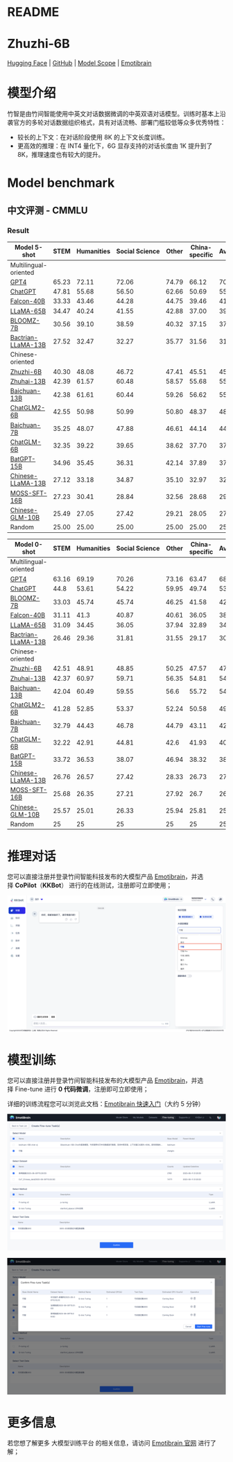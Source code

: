 # README

# Zhuzhi-6B

[Hugging Face](https://huggingface.co/emotibot-inc/Zhuzhi-6B) | [GitHub](https://github.com/emotibot-inc/Zhuzhi-6B) | [Model Scope](https://modelscope.cn/models/emotibotinc/Zhuzhi-6B/summary) | [Emotibrain](https://brain.emotibot.com/?source=zhuzhi6b_github)

# **模型介绍**

竹智是由竹间智能使用中英文对话数据微调的中英双语对话模型。训练时基本上沿袭官方的多轮对话数据组织格式，具有对话流畅、部署门槛较低等众多优秀特性：

- 较长的上下文：在对话阶段使用 8K 的上下文长度训练。
- 更高效的推理：在 INT4 量化下，6G 显存支持的对话长度由 1K 提升到了 8K，推理速度也有较大的提升。

# Model **benchmark**

## **中文评测** - **CMMLU**

### Result

| Model 5-shot | STEM | Humanities | Social Science | Other | China-specific | Average |
| --- | --- | --- | --- | --- | --- | --- |
| Multilingual-oriented |  |  |  |  |  |  |
| [GPT4](https://openai.com/gpt4) | 65.23 | 72.11 | 72.06 | 74.79 | 66.12 | 70.95 |
| [ChatGPT](https://openai.com/chatgpt) | 47.81 | 55.68 | 56.50 | 62.66 | 50.69 | 55.51 |
| [Falcon-40B](https://huggingface.co/tiiuae/falcon-40b) | 33.33 | 43.46 | 44.28 | 44.75 | 39.46 | 41.45 |
| [LLaMA-65B](https://github.com/facebookresearch/llama) | 34.47 | 40.24 | 41.55 | 42.88 | 37.00 | 39.80 |
| [BLOOMZ-7B](https://github.com/bigscience-workshop/xmtf) | 30.56 | 39.10 | 38.59 | 40.32 | 37.15 | 37.04 |
| [Bactrian-LLaMA-13B](https://github.com/mbzuai-nlp/bactrian-x) | 27.52 | 32.47 | 32.27 | 35.77 | 31.56 | 31.88 |
| Chinese-oriented |  |  |  |  |  |  |
| [Zhuzhi-6B](https://github.com/emotibot-inc/Zhuzhi-6B) | 40.30 | 48.08 | 46.72 | 47.41 | 45.51 | 45.60 |
| [Zhuhai-13B](https://github.com/emotibot-inc/Zhuhai-13B) | 42.39 | 61.57 | 60.48 | 58.57 | 55.68 | 55.74 |
| [Baichuan-13B](https://github.com/baichuan-inc/Baichuan-13B) | 42.38 | 61.61 | 60.44 | 59.26 | 56.62 | 55.82 |
| [ChatGLM2-6B](https://huggingface.co/THUDM/chatglm2-6b) | 42.55 | 50.98 | 50.99 | 50.80 | 48.37 | 48.80 |
| [Baichuan-7B](https://github.com/baichuan-inc/baichuan-7B) | 35.25 | 48.07 | 47.88 | 46.61 | 44.14 | 44.43 |
| [ChatGLM-6B](https://github.com/THUDM/GLM-130B) | 32.35 | 39.22 | 39.65 | 38.62 | 37.70 | 37.48 |
| [BatGPT-15B](https://github.com/haonan-li/CMMLU/blob/master) | 34.96 | 35.45 | 36.31 | 42.14 | 37.89 | 37.16 |
| [Chinese-LLaMA-13B](https://github.com/ymcui/Chinese-LLaMA-Alpaca) | 27.12 | 33.18 | 34.87 | 35.10 | 32.97 | 32.63 |
| [MOSS-SFT-16B](https://github.com/OpenLMLab/MOSS) | 27.23 | 30.41 | 28.84 | 32.56 | 28.68 | 29.57 |
| [Chinese-GLM-10B](https://github.com/THUDM/GLM) | 25.49 | 27.05 | 27.42 | 29.21 | 28.05 | 27.26 |
| Random | 25.00 | 25.00 | 25.00 | 25.00 | 25.00 | 25.00 |

| Model 0-shot | STEM | Humanities | Social Science | Other | China-specific | Average |
| --- | --- | --- | --- | --- | --- | --- |
| Multilingual-oriented |  |  |  |  |  |  |
| [GPT4](https://openai.com/gpt4) | 63.16 | 69.19 | 70.26 | 73.16 | 63.47 | 68.9 |
| [ChatGPT](https://openai.com/chatgpt) | 44.8 | 53.61 | 54.22 | 59.95 | 49.74 | 53.22 |
| [BLOOMZ-7B](https://github.com/bigscience-workshop/xmtf) | 33.03 | 45.74 | 45.74 | 46.25 | 41.58 | 42.8 |
| [Falcon-40B](https://huggingface.co/tiiuae/falcon-40b) | 31.11 | 41.3 | 40.87 | 40.61 | 36.05 | 38.5 |
| [LLaMA-65B](https://github.com/facebookresearch/llama) | 31.09 | 34.45 | 36.05 | 37.94 | 32.89 | 34.88 |
| [Bactrian-LLaMA-13B](https://github.com/mbzuai-nlp/bactrian-x) | 26.46 | 29.36 | 31.81 | 31.55 | 29.17 | 30.06 |
| Chinese-oriented |  |  |  |  |  |  |
| [Zhuzhi-6B](https://github.com/emotibot-inc/Zhuzhi-6B) | 42.51 | 48.91 | 48.85 | 50.25 | 47.57 | 47.62 |
| [Zhuhai-13B](https://github.com/emotibot-inc/Zhuhai-13B) | 42.37 | 60.97 | 59.71 | 56.35 | 54.81 | 54.84 |
| [Baichuan-13B](https://github.com/baichuan-inc/Baichuan-13B) | 42.04 | 60.49 | 59.55 | 56.6 | 55.72 | 54.63 |
| [ChatGLM2-6B](https://huggingface.co/THUDM/chatglm2-6b) | 41.28 | 52.85 | 53.37 | 52.24 | 50.58 | 49.95 |
| [Baichuan-7B](https://github.com/baichuan-inc/baichuan-7B) | 32.79 | 44.43 | 46.78 | 44.79 | 43.11 | 42.33 |
| [ChatGLM-6B](https://github.com/THUDM/GLM-130B) | 32.22 | 42.91 | 44.81 | 42.6 | 41.93 | 40.79 |
| [BatGPT-15B](https://github.com/haonan-li/CMMLU/blob/master) | 33.72 | 36.53 | 38.07 | 46.94 | 38.32 | 38.51 |
| [Chinese-LLaMA-13B](https://github.com/ymcui/Chinese-LLaMA-Alpaca) | 26.76 | 26.57 | 27.42 | 28.33 | 26.73 | 27.34 |
| [MOSS-SFT-16B](https://github.com/OpenLMLab/MOSS) | 25.68 | 26.35 | 27.21 | 27.92 | 26.7 | 26.88 |
| [Chinese-GLM-10B](https://github.com/THUDM/GLM) | 25.57 | 25.01 | 26.33 | 25.94 | 25.81 | 25.8 |
| Random | 25 | 25 | 25 | 25 | 25 | 25 |

# **推理对话**

您可以直接注册并登录竹间智能科技发布的大模型产品 [Emotibrain](https://brain.emotibot.com/?source=zhuzhi6b_github)，并选择 **CoPilot**（**KKBot**） 进行的在线测试，注册即可立即使用；

![Untitled](./READMEjpg/Untitled.png)

# **模型训练**

您可以直接注册并登录竹间智能科技发布的大模型产品 [Emotibrain](https://brain.emotibot.com/?source=zhuzhi6b_github)，并选择 Fine-tune 进行 **0 代码微调**，注册即可立即使用；

详细的训练流程您可以浏览此文档：[Emotibrain 快速入门](https://brain.emotibot.com/supports/model-factory/dash-into.html)（大约 5 分钟）

![Untitled](./READMEjpg/Untitled1.png)

![Untitled](./READMEjpg/Untitled2.png)

# **更多信息**

若您想了解更多 大模型训练平台 的相关信息，请访问 [Emotibrain 官网](https://brain.emotibot.com/?source=zhuzhi6b_github) 进行了解；
